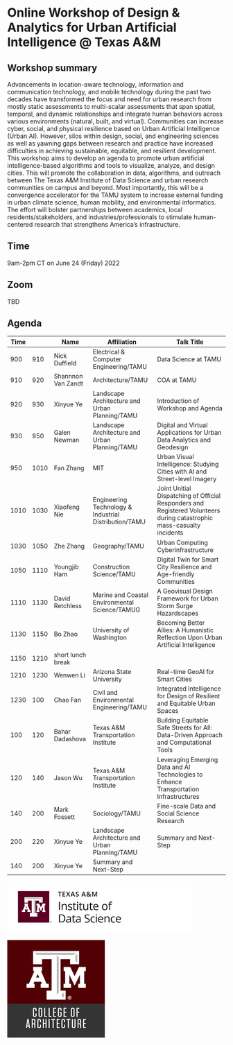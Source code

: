 # Online Workshop of Design & Analytics for Urban Artificial Intelligence @ Texas A&M

## Workshop summary
Advancements in location-aware technology, information and communication technology, and mobile technology during the past two decades have transformed the focus and need for urban research from mostly static assessments to multi-scalar assessments that span spatial, temporal, and dynamic relationships and integrate human behaviors across various environments (natural, built, and virtual). Communities can increase cyber, social, and physical resilience based on Urban Artificial Intelligence (Urban AI). However, silos within design, social, and engineering sciences as well as yawning gaps between research and practice have increased difficulties in achieving sustainable, equitable, and resilient development. This workshop aims to develop an agenda to promote urban artificial intelligence-based algorithms and tools to visualize, analyze, and design cities. This will promote the collaboration in data, algorithms, and outreach between The Texas A&M Institute of Data Science and urban research communities on campus and beyond. Most importantly, this will be a convergence accelerator for the TAMU system to increase external funding in urban climate science, human mobility, and environmental informatics. The effort will bolster partnerships between academics, local residents/stakeholders, and industries/professionals to stimulate human-centered research that strengthens America’s infrastructure.

## Time
9am-2pm CT on June 24 (Friday) 2022

## Zoom
TBD

## Agenda

| Time |      | Name               | Affiliation                                           | Talk Title                                                                                                             |
| ---- | ---- | ------------------ | ----------------------------------------------------- | ---------------------------------------------------------------------------------------------------------------------- |
| 900  | 910  | Nick Duffield      | Electrical & Computer Engineering/TAMU                | Data Science at TAMU                                                                                                   |
| 910  | 920  | Shannnon Van Zandt | Architecture/TAMU                                     | COA at TAMU                                                                                                            |
| 920  | 930  | Xinyue Ye          | Landscape Architecture and Urban Planning/TAMU        | Introduction of Workshop and Agenda                                                                                    |
| 930  | 950  | Galen Newman       | Landscape Architecture and Urban Planning/TAMU        | Digital and Virtual Applications for Urban Data Analytics and Geodesign                                                |
| 950  | 1010 | Fan Zhang          | MIT                                                   | Urban Visual Intelligence: Studying Cities with AI and Street-level Imagery                                            |
| 1010 | 1030 | Xiaofeng Nie       | Engineering Technology & Industrial Distribution/TAMU | Joint Unitial Dispatching of Official Responders and Registered Volunteers during catastrophic mass-casualty incidents |
| 1030 | 1050 | Zhe Zhang          | Geography/TAMU                                        | Urban Computing Cyberinfrastructure                                                                                    |
| 1050 | 1110 | Youngjib Ham       | Construction Science/TAMU                             | Digital Twin for Smart City Resilience and Age-friendly Communities                                                    |
| 1110 | 1130 | David Retchless    | Marine and Coastal Environmental Science/TAMUG        | A Geovisual Design Framework for Urban Storm Surge Hazardscapes                                                        |
| 1130 | 1150 | Bo Zhao            | University of Washington                              | Becoming Better Allies: A Humanistic Reflection Upon Urban Artificial Intelligence                                     |
| 1150 | 1210 | short lunch break  |                                                       |                                                                                                                        |
| 1210 | 1230 | Wenwen Li          | Arizona State University                              | Real-time GeoAI for Smart Cities                                                                                       |
| 1230 | 100  | Chao Fan           | Civil and Environmental Engineering/TAMU              | Integrated Intelligence for Design of Resilient and Equitable Urban Spaces                                             |
| 100  | 120  | Bahar Dadashova    | Texas A&M Transportation Institute                    | Building Equitable Safe Streets for All: Data-Driven Approach and Computational Tools                                  |
| 120  | 140  | Jason Wu           | Texas A&M Transportation Institute                    | Leveraging Emerging Data and AI Technologies to Enhance Transportation Infrastructures                                 |
| 140  | 200  | Mark Fossett       | Sociology/TAMU                                        | Fine-scale Data and Social Science Research                                                                            |
| 200  | 220  | Xinyue Ye          | Landscape Architecture and Urban Planning/TAMU        | Summary and Next-Step                                                                                                  |
| 140    | 200  | Xinyue Ye          | Summary and Next-Step                      


![[the logo of The Texas A&M Institute of Data Science](https://tamids.tamu.edu/)](tamuids.png "tamuids")

![[the logo of The College of Architecture of TAMU](https://arch.tamu.edu/)](tamuarch.png "tamuarch")
